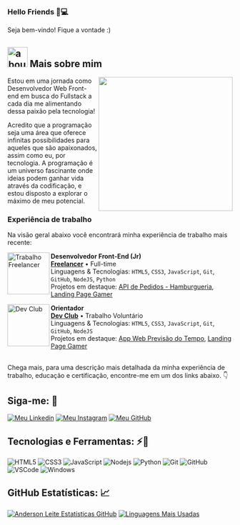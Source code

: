 ### Hello Friends 👋💻

Seja bem-vindo! Fique a vontade :)

## <img width="45" alt="about" src="https://raw.github.com/elizarov/elizarov/master/about.png"> Mais sobre mim

<img align="right" width="300" src="https://cdna.artstation.com/p/assets/images/images/060/460/880/original/pixel-jeff-chill-mario-2023-2.gif?1678633376&ssl=1"/>

Estou em uma jornada como Desenvolvedor Web Front-end em busca do Fullstack a cada dia me alimentando dessa paixão pela tecnologia!

Acredito que a programação seja uma área que oferece infinitas possibilidades para aqueles que são apaixonados, assim como eu, por tecnologia. A programação é um universo fascinante onde ideias podem ganhar vida através da codificação, e estou disposto a explorar o máximo de meu potencial.

### Experiência de trabalho
Na visão geral abaixo você encontrará minha experiência de trabalho mais recente:

[<img align="left" height="94px" width="94px" alt="Trabalho Freelancer" src="https://media.licdn.com/dms/image/D4D0BAQFSEbmwaeNAUw/company-logo_200_200/0/1683928976687?e=1706140800&v=beta&t=_BhhaNUNisZye9DilPbVz97BVM-75NKXWb94CoxfoZs"/>](https://www.linkedin.com/company/liberoprofessionista/mycompany/)

**Desenvolvedor Front-End (Jr)** \
[**Freelancer**](https://www.linkedin.com/company/liberoprofessionista/mycompany/) • Full-time \
Linguagens & Tecnologias: `HTML5`, `CSS3`, `JavaScript`, `Git`, `GitHub`, `NodeJS`, `Python`\
Projetos em destaque: [API de Pedidos - Hamburgueria](https://github.com/anderdev-GitHub/api-simulada-hamburgueria), [Landing Page Gamer](https://anderdev-github.github.io/landing-page-gamer)
<br/>

[<img align="left" height="94px" width="94px" alt="Dev Club" src="https://media.licdn.com/dms/image/D4D0BAQGs0Jd8tULJZw/company-logo_200_200/0/1659810941517?e=1706140800&v=beta&t=2nfhWTUuFrW0NVnJXnH-U5HI1g8GlQmzvSbX9q4ihMg"/>](https://www.linkedin.com/school/dev-club-devs/)

**Orientador** \
[**Dev Club**](https://www.linkedin.com/school/dev-club-devs/) • Trabalho Voluntário \
Linguagens & Tecnologias: `HTML5`, `CSS3`, `JavaScript`, `Git`, `GitHub`, `NodeJS`\
Projetos em destaque: [App Web Previsão do Tempo](https://anderdev-github.github.io/App-Tempo-Real), [Landing Page Gamer](https://anderdev-github.github.io/landing-page-gamer)
<br/>
<br/>

Chega mais, para uma descrição mais detalhada da minha experiência de trabalho, educação e certificação, encontre-me em um dos links abaixo. 👇

## Siga-me: 🤙

[![Meu Linkedin](https://img.shields.io/badge/-Linkedin-blue?style=flat&logo=Linkedin&logoColor=white)](https://www.linkedin.com/in/andersondiasleite)
[![Meu Instagram](https://img.shields.io/badge/Instagram-E4405F?flat&logo=instagram&logoColor=white)](https://www.instagram.com/_anderdev/)
[![Meu GitHub](https://img.shields.io/github/followers/anderdev-GitHub?label=follow&style=social)](https://github.com/anderdev-GitHub)


## **Tecnologias e Ferramentas:** ⚡🧰

![HTML5](https://img.shields.io/badge/-HTML5-e34c26?style=flat&logo=html5&logoColor=white)
![CSS3](https://img.shields.io/badge/-CSS3-264de4?style=flat&logo=css3)
![JavaScript](https://img.shields.io/badge/-JavaScript-black?style=flat&logo=javascript)
![Nodejs](https://img.shields.io/badge/-Nodejs-339933?style=flat&logo=Node.js&logoColor=white)
![Python](https://img.shields.io/badge/Python-14354C?style=flat&logo=python&logoColor=yellow)
![Git](https://img.shields.io/badge/-Git-black?style=flat&logo=git)
![GitHub](https://img.shields.io/badge/-GitHub-181717?style=flat&logo=github)
![VSCode](https://img.shields.io/badge/-VSCode-ffffff?style=flat&logo=visual-studio-code&logoColor=blue)
![Windows](https://img.shields.io/badge/Windows-00adef?style=flat&logo=windows&logoColor=white)


## **GitHub Estatísticas:** 📈

[![Anderson Leite Estatísticas GitHub](https://github-readme-stats.vercel.app/api?username=anderdev-GitHub&theme=dark&show_icons=true)](https://github.com/anuraghazra/github-readme-stats)
[![Linguagens Mais Usadas](https://github-readme-stats.vercel.app/api/top-langs/?username=anderdev-GitHub&hide=html&layout=compact&theme=dark)](https://github.com/anuraghazra/github-readme-stats)
